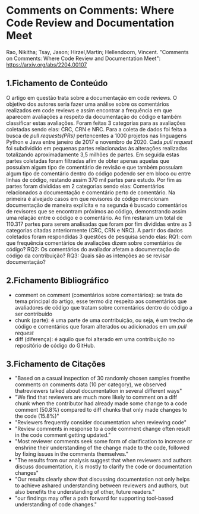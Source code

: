 # Comments on Comments: Where Code Review and Documentation Meet

Rao, Nikitha; Tsay, Jason; Hirzel,Martin; Hellendoorn, Vincent. "Comments on Comments: Where Code Review and Documentation Meet": https://arxiv.org/abs/2204.00107 

## 1.Fichamento de Conteúdo

O artigo em questão trata sobre a documentação em code reviews. O objetivo dos autores seria fazer uma análise sobre os comentários realizados em code reviews e assim encontrar a frequência em que aparecem avaliações a respeito da documentação do código e também classificar estas avaliações. Foram feitas 3 categorias para as avaliações coletadas sendo elas: CRC, CRN e NRC. Para a coleta de dados foi feita a busca de <em>pull requests(PRs)</em> pertencentes a 1000 projetos nas linguagens Python e Java entre janeiro de 2017 e novembro de 2020. Cada <em>pull request</em> foi subdividido em pequenas partes relacionadas às alterações realizadas totalizando aproximadamente 3,5 milhões de partes. Em seguida estas partes coletadas foram filtradas afim de obter apenas aquelas que possuíam algum tipo de comentário de revisão e que também possuíam algum tipo de comentário dentro do código podendo ser em bloco ou entre linhas de código, restando assim 370 mil partes para estudo. Por fim as partes foram divididas em 2 categorias sendo elas: Comentários relacionados a documentação e comentário perto de comentário. Na primeira é alvejado casos em que revisores de código mencionam documentação de maneira explícita e na segunda é buscado comentários de revisores que se encontram próximos ao código, demonstrando assim uma relação entre o código e o comentário. Ao fim restaram um total de 110.317 partes para serem analisadas que foram por fim divididas entre as 3 categorias citadas anteriormente (CRC, CRN e NRC). A partir dos dados coletados foram respondidas 3 questões de pesquisa sendo elas: RQ1: com que frequência comentários de avaliações dizem sobre comentários de código? RQ2: Os comentários do avaliador afetam a documentação do código da contribuição? RQ3: Quais são as intenções ao se revisar documentação? 

## 2.Fichamento Bibliográfico
- comment on comment (comentários sobre comentários): se trata do tema principal do artigo, esse termo diz respeito aos comentários que avaliadores de código que tratam sobre comentários dentro do código a ser contribuído 
- chunk (parte): é uma parte de uma contribuição, ou seja, é um trecho de código e comentários que foram alterados ou adicionados em um <em> pull request </em>
- diff (diferença): é aquilo que foi alterado em uma contribuição no repositório de código do GitHub.

## 3.Fichamento de Citações
- "Based on a casual inspection of 30 randomly chosen samples fromthe comments on comments data (10 per category), we observed thatreviewers talked about documentation in several different ways"
- "We find that reviewers are much more likely to comment on a diff chunk when the contributor had already made some change to a code comment (50.8%) compared to diff chunks that only made changes to the code (15.8%)"
- "Reviewers frequently consider documentation when reviewing code"
- "Review comments in response to a code comment change often result in the code comment getting updated."
- "Most reviewer comments seek some form of clarification to increase or enshrine their understanding of the change made to the code, followed by fixing issues in the comments themselves."
- "The results from our analysis suggest that when reviewers and authors discuss documentation, it is mostly to clarify the code or documentation changes"
- "Our results clearly show that discussing documentation not only helps to achieve ashared understanding between reviewers and authors, but also benefits the understanding of other, future readers."
- "our findings may offer a path forward for supporting tool-based understanding of code changes."


